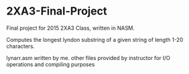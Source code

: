 # 2XA3-Final-Project


Final project for 2015 2XA3 Class, written in NASM.

Computes the longest lyndon substring of a given string of length 1-20 characters.  

lynarr.asm written by me. other files provided by instructor for I/O operations and compiling purposes